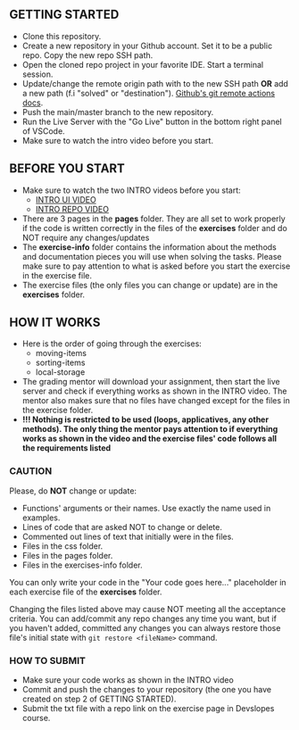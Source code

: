 ## GETTING STARTED

- Clone this repository.
- Create a new repository in your Github account. Set it to be a public repo. Copy the new repo SSH path.
- Open the cloned repo project in your favorite IDE. Start a terminal session.
- Update/change the remote origin path with to the new SSH path **OR** add a new path (f.i "solved" or "destination"). [Github's git remote actions docs](https://docs.github.com/en/get-started/getting-started-with-git/managing-remote-repositories).
- Push the main/master branch to the new repository.
- Run the Live Server with the "Go Live" button in the bottom right panel of VSCode.
- Make sure to watch the intro video before you start.

## BEFORE YOU START

- Make sure to watch the two INTRO videos before you start:
  - [INTRO UI VIDEO](https://www.loom.com/share/83055c83ee8f4838bc7b04b86d8d1844)
  - [INTRO REPO VIDEO](https://www.loom.com/share/d09fb1c4653d496d9439c12b997a008d)
- There are 3 pages in the **pages** folder. They are all set to work properly if the code is written correctly in the files of the **exercises** folder and do NOT require any changes/updates
- The **exercise-info** folder contains the information about the methods and documentation pieces you will use when solving the tasks. Please make sure to pay attention to what is asked before you start the exercise in the exercise file.
- The exercise files (the only files you can change or update) are in the **exercises** folder.

## HOW IT WORKS

- Here is the order of going through the exercises:
  - moving-items
  - sorting-items
  - local-storage
- The grading mentor will download your assignment, then start the live server and check if everything works as shown in the INTRO video. The mentor also makes sure that no files have changed except for the files in the exercise folder.
- **!!! Nothing is restricted to be used (loops, applicatives, any other methods). The only thing the mentor pays attention to if everything works as shown in the video and the exercise files' code follows all the requirements listed**

### CAUTION

Please, do **NOT** change or update:

- Functions' arguments or their names. Use exactly the name used in examples.
- Lines of code that are asked NOT to change or delete.
- Commented out lines of text that initially were in the files.
- Files in the css folder.
- Files in the pages folder.
- Files in the exercises-info folder.

You can only write your code in the "Your code goes here..." placeholder in each exercise file of the **exercises** folder.

Changing the files listed above may cause NOT meeting all the acceptance criteria.
You can add/commit any repo changes any time you want, but if you haven't added, committed any changes you can always
restore those file's initial state with `git restore <fileName>` command.

### HOW TO SUBMIT

- Make sure your code works as shown in the INTRO video
- Commit and push the changes to your repository (the one you have created on step 2 of GETTING STARTED).
- Submit the txt file with a repo link on the exercise page in Devslopes course.
